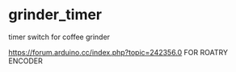 # grinder_timer
timer switch for coffee grinder

https://forum.arduino.cc/index.php?topic=242356.0 FOR ROATRY ENCODER
